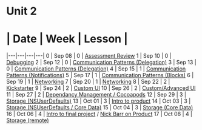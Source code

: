 # Unit 2
 # |  Date | Week | Lesson |
|---|---|---|---|
0 | Sep 08 | 0 | [Assessment Review](https://github.com/accesscode-2-2/unit-2/blob/master/lessons/week-0/2015_09_08.md)
1 | Sep 10 | 0 | [Debugging](https://github.com/accesscode-2-2/unit-2/blob/master/lessons/week-0/2015_09_10.md)
2 | Sep 12 | 0 | [Communication Patterns (Delegation)](https://github.com/accesscode-2-2/unit-2/blob/master/lessons/week-0/2015_09_12.md)
3 | Sep 13 | 0 | [Communication Patterns (Delegation)](https://github.com/accesscode-2-2/unit-2/blob/master/lessons/week-0/2015_09_13.md)
4 | Sep 15 | 1 | [Communication Patterns (Notifications)](https://github.com/accesscode-2-2/unit-2/blob/master/lessons/week-1/2015_09_15.md)
5 | Sep 17 | 1 | [Communication Patterns (Blocks)](https://github.com/accesscode-2-2/unit-2/blob/master/lessons/week-1/2015_09_17.md)
6 | Sep 19 | 1 | [Networking](https://github.com/accesscode-2-2/unit-2/blob/master/lessons/week-1/2015_09_19.md)
7 | Sep 20 | 1 | [Networking](https://github.com/accesscode-2-2/unit-2/blob/master/lessons/week-1/2015_09_20.md)
8 | Sep 22 | 2 | [Kickstarter](https://github.com/accesscode-2-2/unit-2/blob/master/lessons/week-2/2015_09_22.md)
9 | Sep 24 | 2 | [Custom UI](https://github.com/accesscode-2-2/unit-2/blob/master/lessons/week-2/2015_09_24.md)
10 | Sep 26 | 2 | [Custom/Advanced UI](https://github.com/accesscode-2-2/unit-2/blob/master/lessons/week-2/2015_09_26.md)
11 | Sep 27 | 2 | [Dependancy Management / Cocoapods](https://github.com/accesscode-2-2/unit-2/blob/master/lessons/week-2/2015_09_27.md)
12 | Sep 29 | 3 | [Storage (NSUserDefaults)](https://github.com/accesscode-2-2/unit-2/blob/master/lessons/week-3/2015_09_29.md)
13 | Oct 01 | 3 | [Intro to product](https://github.com/accesscode-2-2/unit-2/blob/master/lessons/week-3/2015_10_01.md)
14 | Oct 03 | 3 | [Storage (NSUserDefaults / Core Data)](https://github.com/accesscode-2-2/unit-2/blob/master/lessons/week-3/2015_10_03.md)
15 | Oct 04 | 3 | [Storage (Core Data)](https://github.com/accesscode-2-2/unit-2/blob/master/lessons/week-3/2015_10_04.md)
16 | Oct 06 | 4 | [Intro to final project](https://github.com/accesscode-2-2/unit-2/blob/master/lessons/week-4/2015_10_06.md) / [Nick Barr on Product](https://github.com/accesscode-2-2/unit-2/blob/master/lessons/week-4/Links_from_Nick_Barr's_Talk.md)
17 | Oct 08 | 4 | [Storage (remote)](https://github.com/accesscode-2-2/unit-2/blob/master/lessons/week-4/2015_10_08.md)
